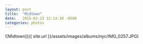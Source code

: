 ```yaml
---
layout: post
title:  "Midtown"
date:   2015-01-15 12:14:10 -0500
categories: photos
---
```


![Midtown]({{ site.url }}/assets/images/albums/nyc/IMG_0257.JPG)
<br/><br/>
